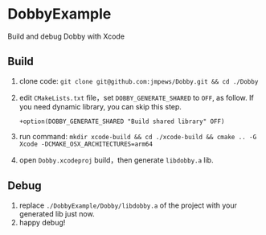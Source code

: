 # DobbyExample

Build and debug Dobby with Xcode

## Build

1. clone code: `git clone git@github.com:jmpews/Dobby.git && cd ./Dobby`
2. edit `CMakeLists.txt` file，set `DOBBY_GENERATE_SHARED` to `OFF`, as follow. If you need dynamic library, you can skip this step.

   ```
   +option(DOBBY_GENERATE_SHARED "Build shared library" OFF)
   ```
3. run command: `mkdir xcode-build && cd ./xcode-build && cmake .. -G Xcode -DCMAKE_OSX_ARCHITECTURES=arm64`
4. open `Dobby.xcodeproj` build，then generate `libdobby.a` lib.

## Debug

1. replace `./DobbyExample/Dobby/libdobby.a` of the project with your generated lib just now.
2. happy debug!

